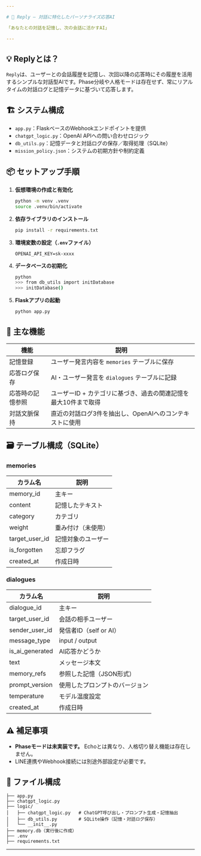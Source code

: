 ```yaml
---

# 🤖 Reply – 対話に特化したパーソナライズ応答AI

「あなたとの対話を記憶し、次の会話に活かすAI」

---
```


## 💡 Replyとは？

`Reply`は、ユーザーとの会話履歴を記憶し、次回以降の応答時にその履歴を活用するシンプルな対話型AIです。Phase分岐や人格モードは存在せず、常にリアルタイムの対話ログと記憶データに基づいて応答します。

## 🏗️ システム構成

* `app.py`：FlaskベースのWebhookエンドポイントを提供
* `chatgpt_logic.py`：OpenAI APIへの問い合わせロジック
* `db_utils.py`：記憶データと対話ログの保存／取得処理（SQLite）
* `mission_policy.json`：システムの初期方針や制約定義

## 📦 セットアップ手順

1. **仮想環境の作成と有効化**

   ```bash
   python -m venv .venv
   source .venv/bin/activate
   ```

2. **依存ライブラリのインストール**

   ```bash
   pip install -r requirements.txt
   ```

3. **環境変数の設定（`.env`ファイル）**

   ```
   OPENAI_API_KEY=sk-xxxx
   ```

4. **データベースの初期化**

   ```bash
   python
   >>> from db_utils import initDatabase
   >>> initDatabase()
   ```

5. **Flaskアプリの起動**

   ```bash
   python app.py
   ```

## 🧠 主な機能

| 機能       | 説明                                  |
| -------- | ----------------------------------- |
| 記憶登録     | ユーザー発言内容を `memories` テーブルに保存        |
| 応答ログ保存   | AI・ユーザー発言を `dialogues` テーブルに記録      |
| 応答時の記憶参照 | ユーザーID + カテゴリに基づき、過去の関連記憶を最大10件まで取得 |
| 対話文脈保持   | 直近の対話ログ3件を抽出し、OpenAIへのコンテキストに使用     |

## 🗃️ テーブル構成（SQLite）

### memories

| カラム名             | 説明        |
| ---------------- | --------- |
| memory\_id       | 主キー       |
| content          | 記憶したテキスト  |
| category         | カテゴリ      |
| weight           | 重み付け（未使用） |
| target\_user\_id | 記憶対象のユーザー |
| is\_forgotten    | 忘却フラグ     |
| created\_at      | 作成日時      |

### dialogues

| カラム名              | 説明                |
| ----------------- | ----------------- |
| dialogue\_id      | 主キー               |
| target\_user\_id  | 会話の相手ユーザー         |
| sender\_user\_id  | 発信者ID（self or AI） |
| message\_type     | input / output    |
| is\_ai\_generated | AI応答かどうか          |
| text              | メッセージ本文           |
| memory\_refs      | 参照した記憶（JSON形式）    |
| prompt\_version   | 使用したプロンプトのバージョン   |
| temperature       | モデル温度設定           |
| created\_at       | 作成日時              |

## ⚠️ 補足事項

* **Phaseモードは未実装です。** Echoとは異なり、人格切り替え機能は存在しません。
* LINE連携やWebhook接続には別途外部設定が必要です。

## 📁 ファイル構成

```
├── app.py
├── chatgpt_logic.py
├── logic/
│   ├── chatgpt_logic.py   # ChatGPT呼び出し・プロンプト生成・記憶抽出
│   ├── db_utils.py        # SQLite操作（記憶・対話ログ保存）
│   └── __init__.py
├── memory.db（実行後に作成）
├── .env
├── requirements.txt
```

---

